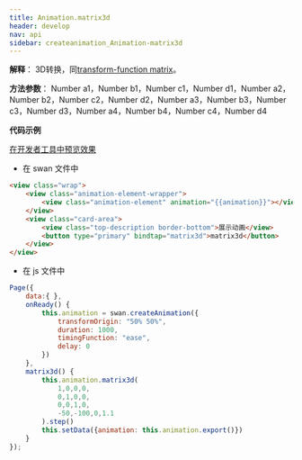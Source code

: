 ```yaml
---
title: Animation.matrix3d
header: develop
nav: api
sidebar: createanimation_Animation-matrix3d
---
```

 
 
**解释**： 3D转换，同[transform-function matrix](https://developer.mozilla.org/en-US/docs/Web/CSS/transform-function/matrix3d)。

**方法参数**： Number a1，Number b1，Number c1，Number d1，Number a2，Number b2，Number c2，Number d2，Number a3，Number b3，Number c3，Number d3，Number a4，Number b4，Number c4，Number d4

**代码示例**

<a href="swanide://fragment/359696e8b5cbc2dcb69506aebcf5967f1574218962056" title="在开发者工具中预览效果" target="_self">在开发者工具中预览效果</a>

* 在 swan 文件中

```html
<view class="wrap">
    <view class="animation-element-wrapper">
        <view class="animation-element" animation="{{animation}}"></view>
    </view>
    <view class="card-area">
        <view class="top-description border-bottom">展示动画</view>
        <button type="primary" bindtap="matrix3d">matrix3d</button>
    </view>
</view>
```
* 在 js 文件中

```js
Page({
    data:{ },
    onReady() {
        this.animation = swan.createAnimation({
            transformOrigin: "50% 50%",
            duration: 1000,
            timingFunction: "ease",
            delay: 0
        })
    },
    matrix3d() {
        this.animation.matrix3d(
            1,0,0,0,
            0,1,0,0,
            0,0,1,0,
            -50,-100,0,1.1
        ).step()
        this.setData({animation: this.animation.export()})
    }
});
```
 


